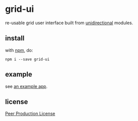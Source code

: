 # grid-ui

re-usable grid user interface built from [unidirectional](https://github.com/unidirectional) modules.

## install

with [npm](http://npmjs.org), do:

```
npm i --save grid-ui
```

## example

see [an example app](./example/app.js).

## license

[Peer Production License](http://p2pfoundation.net/Peer_Production_License)

